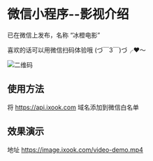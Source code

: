 # 微信小程序--影视介绍
已在微信上发布，名称 “冰橙电影”

喜欢的话可以用微信扫码体验哦 (づ￣3￣)づ╭❤～

![二维码](https://github.com/NameLi/wechat-app-movie/blob/master/qrcode.jpg)


## 使用方法
将 https://api.ixook.com 域名添加到微信白名单


## 效果演示
地址 https://image.ixook.com/video-demo.mp4
